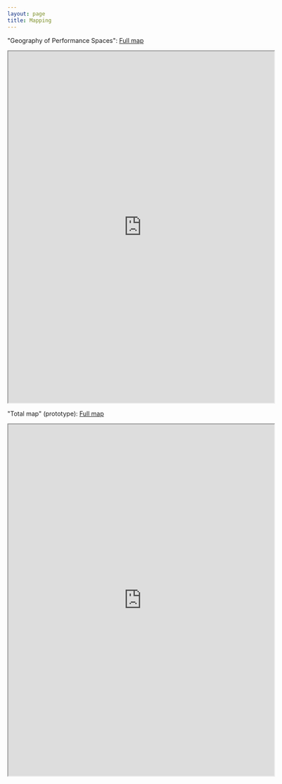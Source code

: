```yaml
---
layout: page
title: Mapping
---
```




"Geography of Performance Spaces": [Full map](https://martinnicastro.github.io/geografia.html)

<iframe src="https://musictopography.github.io/geografia_ok.html" width="120%" height="800"></iframe>


"Total map" (prototype): [Full map](https://martinnicastro.github.io/export_2.html)

<iframe src="https://martinnicastro.github.io/export_2.html" width="120%" height="800"></iframe>
